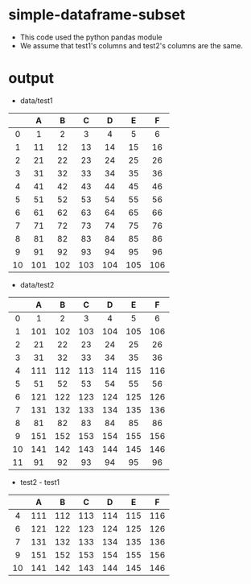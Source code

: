 # simple-dataframe-subset
- This code used the python pandas module
- We assume that test1's columns and test2's columns are the same.

# output
- data/test1

|  | A | B | C | D | E | F |
|:------:|:------:|:------:|:------:|:------:|:------:|:------:| 
| 0 | 1 | 2 | 3 | 4 | 5 | 6 |
| 1 | 11 | 12 | 13 | 14 | 15 | 16 |
| 2 | 21 | 22 | 23 | 24 | 25 | 26 |
| 3 | 31 | 32 | 33 | 34 | 35 | 36 |
| 4 | 41 | 42 | 43 | 44 | 45 | 46 |
| 5 | 51 | 52 | 53 | 54 | 55 | 56 |
| 6 | 61 | 62 | 63 | 64 | 65 | 66 |
| 7 | 71 | 72 | 73 | 74 | 75 | 76 |
| 8 | 81 | 82 | 83 | 84 | 85 | 86 |
| 9 | 91 | 92 | 93 | 94 | 95 | 96 |
| 10 | 101 | 102 | 103 | 104 | 105 | 106 |


- data/test2

|  | A | B | C | D | E | F |
|:------:|:------:|:------:|:------:|:------:|:------:|:------:| 
| 0 | 1 | 2 | 3 | 4 | 5 | 6 |
| 1 | 101 | 102 | 103 | 104 | 105 | 106 |
| 2 | 21 | 22 | 23 | 24 | 25 | 26 |
| 3 | 31 | 32 | 33 | 34 | 35 | 36 |
| 4 | 111 | 112 | 113 | 114 | 115 | 116 |
| 5 | 51 | 52 | 53 | 54 | 55 | 56 |
| 6 | 121 | 122 | 123 | 124 | 125 | 126 |
| 7 | 131 | 132 | 133 | 134 | 135 | 136 |
| 8 | 81 | 82 | 83 | 84 | 85 | 86 |
| 9 | 151 | 152 | 153 | 154 | 155 | 156 |
| 10 | 141 | 142 | 143 | 144 | 145 | 146 |
| 11 | 91 | 92 | 93 | 94 | 95 | 96 |

- test2 - test1

|  | A | B | C | D | E | F |
|:------:|:------:|:------:|:------:|:------:|:------:|:------:| 
| 4 | 111 | 112 | 113 | 114 | 115 | 116 |
| 6 | 121 | 122 | 123 | 124 | 125 | 126 |
| 7 | 131 | 132 | 133 | 134 | 135 | 136 |
| 9 | 151 | 152 | 153 | 154 | 155 | 156 |
| 10 | 141 | 142 | 143 | 144 | 145 | 146 |

